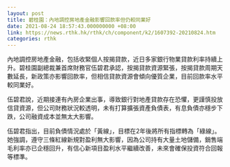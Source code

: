 ```yaml
---
layout: post
title: 碧桂園：內地調控房地產金融影響回款率但仍較同業好
date: 2021-08-24 18:57:43.000000000 +08:00
link: https://news.rthk.hk/rthk/ch/component/k2/1607392-20210824.htm
categories: rthk
---
```


內地調控房地產金融，包括收緊個人按揭貸款，近日多家銀行物業貸款利率持續上升。碧桂園副總裁兼首席財務官伍碧君承認，按揭貸款資源緊張，按揭貸款周期天數延長，新政策亦影響回款率，但相信貸款資源會傾向優質企業，目前回款率水平較同業好。

伍碧君說，近期接連有內房企業出事，導致銀行對地產貸款存在恐懼，更謹慎投放信貸資源，但公司財務狀況較透明，未有打算擴張資產負債表，有息負債亦穩步下跌，公司融資成本並無太大影響。

伍碧君指出，目前負債情況處於「黃線」，目標在2年後將所有指標轉為「綠線」。她強調，遵守三條紅線新規對盈利無大影響，因為公司持有大量土地儲備，銷售端毛利率亦已企穩回升，有信心新項目盈利水平繼續改善，未來會確保投資符合回報等標準。
